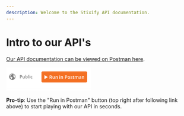 ```yaml
---
description: Welcome to the Stixify API documentation.
---
```


# Intro to our API's

[Our API documentation can be viewed on Postman here](https://documenter.getpostman.com/view/16438573/TzmBEETM).

![Run in Postman](../.gitbook/assets/run-in-postman.png)

**Pro-tip**: Use the "Run in Postman" button (top right after following link above) to start playing with our API in seconds.